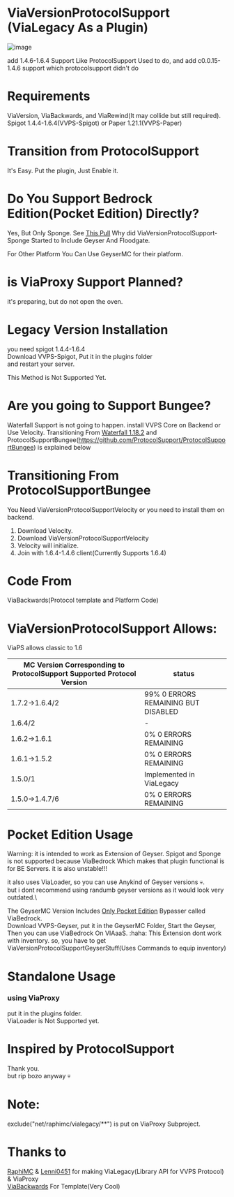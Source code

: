 # ViaVersionProtocolSupport (ViaLegacy As a Plugin)
![image](https://github.com/user-attachments/assets/286e9bf8-63c5-4208-83e8-34afa77ac676)

add 1.4.6-1.6.4 Support Like ProtocolSupport Used to do, and add c0.0.15-1.4.6 support which protocolsupport didn't do

# Requirements
ViaVersion, ViaBackwards, and ViaRewind(It may collide but still required).
Spigot 1.4.4-1.6.4(VVPS-Spigot) or Paper 1.21.1(VVPS-Paper)

# Transition from ProtocolSupport
It's Easy. Put the plugin, Just Enable it.

# Do You Support Bedrock Edition(Pocket Edition) Directly?
Yes, But Only Sponge. See [This Pull](https://github.com/GeyserMC/Geyser/pull/4097) Why did ViaVersionProtocolSupport-Sponge Started to Include Geyser And Floodgate.

For Other Platform You Can Use GeyserMC for their platform.

# is ViaProxy Support Planned?
it's preparing, but do not open the oven.

# Legacy Version Installation
you need spigot 1.4.4-1.6.4\
Download VVPS-Spigot, Put it in the plugins folder\
and restart your server. 

This Method is Not Supported Yet.

# Are you going to Support Bungee?
Waterfall Support is not going to happen. install VVPS Core on Backend or Use Velocity.
Transitioning From [Waterfall 1.18.2](https://github.com/PaperMC/Waterfall/commit/55a77b6355d200913fc5fa8715142d22b46abd416fe64e7902726ce4a53f21df) and ProtocolSupportBungee(https://github.com/ProtocolSupport/ProtocolSupportBungee) is explained below

# Transitioning From ProtocolSupportBungee
You Need ViaVersionProtocolSupportVelocity or you need to install them on backend.
1. Download Velocity.
2. Download ViaVersionProtocolSupportVelocity
3. Velocity will initialize.
4. Join with 1.6.4-1.4.6 client(Currently Supports 1.6.4)

# Code From
ViaBackwards(Protocol template and Platform Code)
# ViaVersionProtocolSupport Allows:
ViaPS allows classic to 1.6

|MC Version Corresponding to ProtocolSupport Supported Protocol Version|status|
|--|--|
|1.7.2->1.6.4/2|99% 0 ERRORS REMAINING BUT DISABLED|
|1.6.4/2|-|
|1.6.2->1.6.1|0% 0 ERRORS REMAINING|
|1.6.1->1.5.2|0% 0 ERRORS REMAINING|
|1.5.0/1|Implemented in ViaLegacy|
|1.5.0->1.4.7/6|0% 0 ERRORS REMAINING|

# Pocket Edition Usage
Warning: it is intended to work as Extension of Geyser. Spigot and Sponge is not supported because ViaBedrock Which makes that plugin functional is for BE Servers.
it is also unstable!!! 

it also uses ViaLoader, so you can use Anykind of Geyser versions :skull:.\
but i dont recommend using randumb geyser versions as it would look very outdated.\

The GeyserMC Version Includes [Only Pocket Edition](https://github.com/KejonaMC/GeyserBlockJavaPlayers) Bypasser called ViaBedrock.\
Download VVPS-Geyser, put it in the GeyserMC Folder, Start the Geyser, Then you can use ViaBedrock On VIAaaS. :haha:
This Extension dont work with inventory. so, you have to get ViaVersionProtocolSupportGeyserStuff(Uses Commands to equip inventory)


# Standalone Usage
### using ViaProxy
put it in the plugins folder.\
ViaLoader is Not Supported yet.

# Inspired by ProtocolSupport
Thank you.\
but rip bozo anyway :skull:

# Note:
exclude("net/raphimc/vialegacy/**") is put on ViaProxy Subproject.
# Thanks to
[RaphiMC](https://github.com/RaphiMC) & [Lenni0451](https://github.com/Lenni0451) for making ViaLegacy(Library API for VVPS Protocol) & ViaProxy\
[ViaBackwards](https://github.com/ViaVersion/ViaBackwards) For Template(Very Cool)


